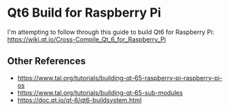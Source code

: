 # Qt6 Build for Raspberry Pi

I'm attempting to follow through this guide to build Qt6 for Raspberry Pi: https://wiki.qt.io/Cross-Compile_Qt_6_for_Raspberry_Pi

## Other References

* https://www.tal.org/tutorials/building-qt-65-raspberry-pi-raspberry-pi-os
* https://www.tal.org/tutorials/building-qt-65-sub-modules
* https://doc.qt.io/qt-6/qt6-buildsystem.html

